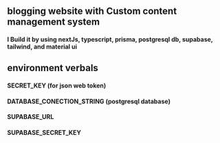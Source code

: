 ## blogging website with Custom content management system

#### I Build it by using nextJs, typescript, prisma, postgresql db, supabase, tailwind, and material ui

## environment verbals
#### SECRET_KEY  (for json web token)
#### DATABASE_CONECTION_STRING (postgresql database)
#### SUPABASE_URL
#### SUPABASE_SECRET_KEY
